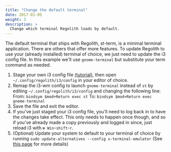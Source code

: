 ```yaml
---
title: "Change the default terminal"
date: 2017-01-05
weight: 3
description: >
  Change which terminal Regolith loads by default.
---
```


The default terminal that ships with Regolith, st-term, is a minimal terminal application.  There are others that offer more features.  To update Regolith to use your (already installed) terminal of choice, we just need to update the i3 config file.  In this example we'll use `gnome-terminal` but substitute your term command as needed.

1. Stage your own i3 config file [(tutorial)](../stage-configs), then open `~/.config/regolith/i3/config` in your editor of choice.
2. Remap the i3-wm config to launch `gnome-terminal` instead of `st` by editing `~/.config/regolith/i3/config` and changing the following line:
From: `bindsym $mod+Return exec st`
To: `bindsym $mod+Return exec gnome-terminal`
3. Save the file and exit the editor.
3. If you've just staged your i3 config file, you'll need to log back in to have the changes take effect.  This only needs to happen once though, and so if you've already made a copy previously and logged in since, just reload i3 with `⊞ Win`-`shift`-`r`.
4. (Optional) Update your system to default to your terminal of choice by running `sudo update-alternatives --config x-terminal-emulator` (See [this page](https://askubuntu.com/questions/578293/is-it-possible-to-remove-the-default-terminal-and-replace-it-with-some-other-ter) for more details)